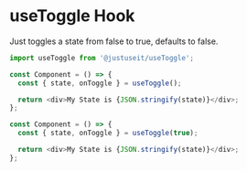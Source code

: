 # useToggle Hook

Just toggles a state from false to true, defaults to false.

```javascript
import useToggle from '@justuseit/useToggle';

const Component = () => {
  const { state, onToggle } = useToggle();

  return <div>My State is {JSON.stringify(state)}</div>;
};

const Component = () => {
  const { state, onToggle } = useToggle(true);

  return <div>My State is {JSON.stringify(state)}</div>;
};
```
